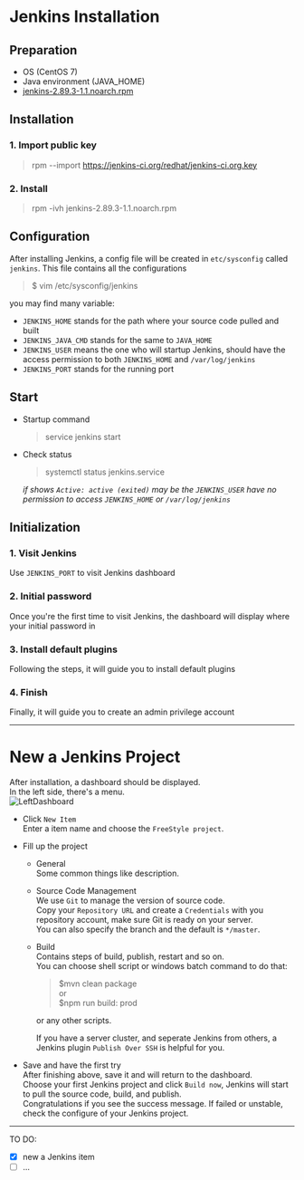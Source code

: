 # Jenkins Installation

## Preparation
- OS (CentOS 7)
- Java environment (JAVA_HOME)
- [jenkins-2.89.3-1.1.noarch.rpm](https://pkg.jenkins.io/redhat-stable/jenkins-2.89.3-1.1.noarch.rpm)

## Installation
### 1. Import public key
> rpm --import https://jenkins-ci.org/redhat/jenkins-ci.org.key

### 2. Install
> rpm -ivh jenkins-2.89.3-1.1.noarch.rpm

## Configuration
After installing Jenkins, a config file will be created in `etc/sysconfig` called `jenkins`. This file contains all the configurations
  > $ vim /etc/sysconfig/jenkins

you may find many variable:
  - `JENKINS_HOME` stands for the path where your source code pulled and built
  - `JENKINS_JAVA_CMD` stands for the same to `JAVA_HOME`
  - `JENKINS_USER` means the one who will startup Jenkins, should have the access permission to both `JENKINS_HOME` and `/var/log/jenkins`
  - `JENKINS_PORT` stands for the running port

## Start
- Startup command
  > service jenkins start
- Check status
  > systemctl status jenkins.service

  *if shows `Active: active (exited)`*
  *may be the `JENKINS_USER` have no permission to access `JENKINS_HOME` or `/var/log/jenkins`*

## Initialization
### 1. Visit Jenkins
Use `JENKINS_PORT` to visit Jenkins dashboard

### 2. Initial password
Once you're the first time to visit Jenkins, the dashboard will display where your initial password in

### 3. Install default plugins
Following the steps, it will guide you to install default plugins

### 4. Finish
Finally, it will guide you to create an admin privilege account

---
# New a Jenkins Project
After installation, a dashboard should be displayed.  
In the left side, there's a menu.  
![LeftDashboard](https://github.com/TerenceWtc/documents/blob/master/Linux/Jenkins/LeftDashboard.png)

- Click `New Item`  
  Enter a item name and choose the `FreeStyle project`.
- Fill up the project
  - General  
  Some common things like description.
  - Source Code Management  
  We use `Git` to manage the version of source code.  
  Copy your `Repository URL` and create a `Credentials` with you repository account, make sure Git is ready on your server.  
  You can also specify the branch and the default is `*/master`.
  - Build  
  Contains steps of build, publish, restart and so on.  
  You can choose shell script or windows batch command to do that:
    > $mvn clean package  
    or  
    > $npm run build: prod  

    or any other scripts.  
  
    If you have a server cluster, and seperate Jenkins from others, a Jenkins plugin `Publish Over SSH` is helpful for you.

- Save and have the first try  
  After finishing above, save it and will return to the dashboard.  
  Choose your first Jenkins project and click `Build now`, Jenkins will start to pull the source code, build, and publish.  
  Congratulations if you see the success message. If failed or unstable, check the configure of your Jenkins project.

---
  



TO DO:  
- [x] new a Jenkins item  
- [ ] ...